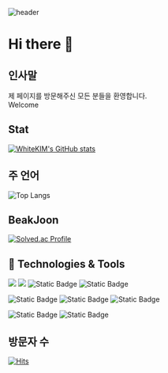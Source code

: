 ![header](https://capsule-render.vercel.app/api?text=WhiteKIM&textBg=false&type=waving&animation=twinkling&theme=swift&fontColor=FFFFFF)
# Hi there 👋

## 인사말
제 페이지를 방문해주신 모든 분들을 환영합니다.  
Welcome

## Stat
[![WhiteKIM's GitHub stats](https://github-readme-stats.vercel.app/api?username=WhiteKIM)](https://github.com/anuraghazra/github-readme-stats)

## 주 언어
![Top Langs](https://github-readme-stats.vercel.app/api/top-langs/?username=WhiteKIM&layout=compact&theme=tokyonight)

## BeakJoon
[![Solved.ac Profile](http://mazassumnida.wtf/api/generate_badge?boj=whitekim)](https://solved.ac/whitekim)

## 🔧 Technologies & Tools
<!-- 언어 -->
![](https://img.shields.io/badge/Code-Python-informational?style=flat&logo=python&logoColor=white&color=blue)
![](https://img.shields.io/badge/Code-JavaScript-informational?style=flat&logo=javascript&logoColor=white&color=blue)
![Static Badge](https://img.shields.io/badge/Web-HTML5-plat?logo=html5&color=orange)
![Static Badge](https://img.shields.io/badge/Code-jQuery-jQuery?logo=jquery)
<!-- 프레임워크 -->
![Static Badge](https://img.shields.io/badge/Code-Spring-plat?logo=Spring&color=green)
![Static Badge](https://img.shields.io/badge/Code-Spring_Boot-plat?logo=Spring%20Boot&color=green)
![Static Badge](https://img.shields.io/badge/Code-thymeleaf-thymeleaf?logo=thymeleaf)
<!-- DB -->
![Static Badge](https://img.shields.io/badge/DB-MariaDB-plat?logo=MariaDB&color=blue)
![Static Badge](https://img.shields.io/badge/DB-MySQL-plat?logo=mysql&color=blue)

## 방문자 수
[![Hits](https://hits.seeyoufarm.com/api/count/incr/badge.svg?url=https%3A%2F%2Fgithub.com%2FWhiteKIM%2Fhit-counter&count_bg=%2379C83D&title_bg=%23555555&icon=github.svg&icon_color=%23E7E7E7&title=hits&edge_flat=false)](https://hits.seeyoufarm.com)
